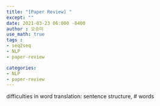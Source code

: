 ```yaml
---
title: "[Paper Review] "
except: ""
date: 2021-03-23 06:000 -0400
author : 오승미
use_math: true
tags :
- seq2seq
- NLP
- paper-review

categories:
- NLP
- paper-review
---
```




difficulties in word translation: sentence structure, # words

